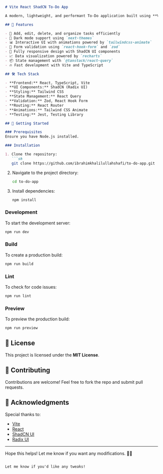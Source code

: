 ```markdown
# Vite React ShadCN To-Do App

A modern, lightweight, and performant To-Do application built using **Vite**, **React**, **TypeScript**, and **ShadCN UI components**.

## 🚀 Features

- 📝 Add, edit, delete, and organize tasks efficiently
- 🌙 Dark mode support using `next-themes`
- 📊 Interactive UI with animations powered by `tailwindcss-animate`
- 🎯 Form validation using `react-hook-form` and `zod`
- 📌 Fully responsive design with ShadCN UI components
- 📈 Data visualization powered by `recharts`
- 📦 State management with `@tanstack/react-query`
- 🔥 Fast development with Vite and TypeScript

## 🛠️ Tech Stack

- **Frontend:** React, TypeScript, Vite
- **UI Components:** ShadCN (Radix UI)
- **Styling:** Tailwind CSS
- **State Management:** React Query
- **Validation:** Zod, React Hook Form
- **Routing:** React Router
- **Animations:** Tailwind CSS Animate
- **Testing:** Jest, Testing Library

## 🚀 Getting Started

### Prerequisites
Ensure you have Node.js installed.

### Installation

1. Clone the repository:
   ```sh
   git clone https://github.com/ibrahimkhalilullahshafi/to-do-app.git
   ```
   
2. Navigate to the project directory:
   ```sh
   cd to-do-app
   ```

3. Install dependencies:
   ```sh
   npm install
   ```

### Development

To start the development server:
```sh
npm run dev
```

### Build

To create a production build:
```sh
npm run build
```

### Lint

To check for code issues:
```sh
npm run lint
```

### Preview

To preview the production build:
```sh
npm run preview
```

## 📜 License

This project is licensed under the **MIT License**.

## 🤝 Contributing

Contributions are welcome! Feel free to fork the repo and submit pull requests.

## 📌 Acknowledgments

Special thanks to:
- [Vite](https://vitejs.dev/)
- [React](https://react.dev/)
- [ShadCN UI](https://ui.shadcn.com/)
- [Radix UI](https://www.radix-ui.com/)

---

Hope this helps! Let me know if you want any modifications. 🚀✨
```

Let me know if you'd like any tweaks!
